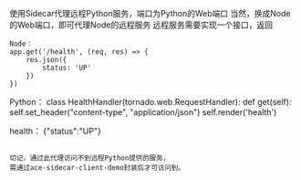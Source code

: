 使用Sidecar代理远程Python服务，端口为Python的Web端口
当然，换成Node的Web端口，即可代理Node的远程服务
远程服务需要实现一个接口，返回

~~~~~~~~~~~~~~~~~~~~~~~~~~~~~~~~~~~~~~~~~
Node：
app.get('/health', (req, res) => {
    res.json({
        status: 'UP'
    })
})
~~~~~~~~~~~~~~~~~~~~~~~~~~~~~~~~~~~~~~~~~
Python：
class HealthHandler(tornado.web.RequestHandler):
    def get(self):
        self.set_header("content-type", "application/json")
        self.render('health')

health：
{"status":"UP"}
~~~~~~~~~~~~~~~~~~~~~~~~~~~~~~~~~~~~~~~~~

切记，通过此代理访问不到远程Python提供的服务，
需通过ace-sidecar-client-demo封装后才可访问到。